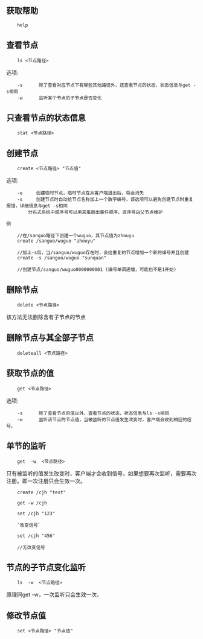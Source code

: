 ## 获取帮助
```
    help
```

## 查看节点
```    
    ls <节点路径>
```    
选项:
```
    -s      除了查看对应节点下有哪些其他路径外，还查看节点的状态，状态信息与get -s相同
    -w      监听某个节点的子节点是否变化
```

## 只查看节点的状态信息
```
    stat <节点路径>
```

## 创建节点
```
    create <节点路径> "节点值"
```

选项:
```
    -e     创建临时节点，临时节点在从客户端退出后，将会消失
    -s     创建节点时自动给节点名称加上一个数字编号，该选项可以避免创建节点时重复报错，详细信息与get -s相同
        分布式系统中顺序号可以用来推断出事件顺序，该序号由父节点维护
```

`例`
```
    //在/sanguo路径下创建一个wuguo，其节点值为zhouyu
    create /sanguo/wuguo "zhouyu"
    
    //加上-s后，当/sanguo/wuguo存在时，会给重复的节点增加一个新的编号并且创建
    create -s /sanguo/wuguo "sunquan"
    
    //创建节点/sanguo/wuguo0000000001 (编号单调递增，可能也不是1开始)
```

## 删除节点
```
    delete <节点路径>
```

该方法无法删除含有子节点的节点


## 删除节点与其全部子节点
```
    deleteall <节点路径>
```

## 获取节点的值
```
    get <节点路径>
```
选项:
```
    -s      除了查看节点的值以外，查看节点的状态，状态信息与ls -s相同
    -w      监听该节点的节点值，当被监听的节点值发生改变时，客户端会收到相应的信号。
```

## 单节的监听
```
    get  -w  <节点路径>
```
只有被监听的值发生改变时，客户端才会收到信号，如果想要再次监听，需要再次注册。即一次注册只会生效一次。
```
    create /cjh "test"
    
    get -w /cjh
    
    set /cjh "123"
    
    `改变信号`
    
    set /cjh "456"
    
    //无改变信号
```

## 节点的子节点变化监听
```
    ls  -w  <节点路径>
```

原理同get -w，一次监听只会生效一次。


## 修改节点值
```
    set <节点路径> "节点值"
```
